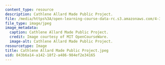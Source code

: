 ```yaml
---
content_type: resource
description: Cathlene Allard Made Public Project.
file: /media/https%3A/open-learning-course-data-rc.s3.amazonaws.com/4-301-introduction-to-the-visual-arts-spring-2007/843b6a14a14218f2a486984ef2e34165_CathleneAllardMadePublicProject.jpeg
file_type: image/jpeg
image_metadata:
  caption: Cathlene Allard Made Public Project.
  credit: Image courtesy of MIT OpenCourseWare.
  image-alt: Cathlene Allard Made Public Project.
resourcetype: Image
title: Cathlene Allard Made Public Project.jpeg
uid: 843b6a14-a142-18f2-a486-984ef2e34165
---
```

